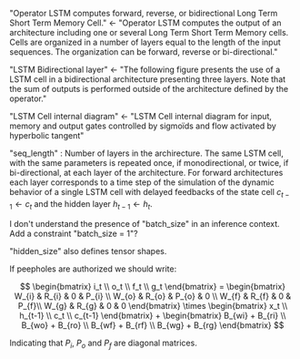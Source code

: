 "Operator LSTM computes forward, reverse, or bidirectional Long Term Short Term Memory Cell." <- "Operator LSTM computes the output of an architecture including one or several Long Term Short Term Memory cells. Cells are organized in a number of layers equal to the length of the input sequences. The organization can be forward, reverse or bi-directional."

"LSTM Bidirectional layer" <- "The following figure presents the use of a LSTM cell in a bidirectional architecture presenting three layers. Note that the sum of outputs is performed outside of the architecture defined by the operator."

"LSTM Cell internal diagram" <- "LSTM Cell internal diagram for input, memory and output gates controlled by sigmoïds and flow activated by hyperbolic tangent"

"seq_length" : Number of layers in the archirecture. The same LSTM cell, with the same parameters is repeated once, if monodirectional, or twice, if bi-directional, at each layer of the architecture. For forward architectures each layer corresponds to a time step of the simulation of the dynamic behavior of a single LSTM cell with delayed feedbacks of the state cell $c_{t-1} \gets c_t$ and the hidden layer $h_{t-1} \gets h_t$.

I don't understand the presence of "batch_size" in an inference context. Add a constraint "batch_size =  1"?

"hidden_size" also defines tensor shapes.

If peepholes are authorized we should write:

$$
\begin{bmatrix}
     i_t \\
     o_t \\
     f_t \\
     g_t 
     \end{bmatrix}
     =
     \begin{bmatrix}
     W_{i} & R_{i} & 0     & P_{i} \\
     W_{o} & R_{o} & P_{o} & 0     \\
     W_{f} & R_{f} & 0     & P_{f}\\
     W_{g} & R_{g} & 0     & 0
     \end{bmatrix}
     \times
     \begin{bmatrix}
     x_t \\
     h_{t-1} \\
     c_t \\
     c_{t-1}
     \end{bmatrix}
     +
     \begin{bmatrix}
     B_{wi} + B_{ri} \\
     B_{wo} + B_{ro} \\
     B_{wf} + B_{rf} \\
     B_{wg} + B_{rg}
     \end{bmatrix}
$$

Indicating that $P_i$, $P_o$ and $P_f$ are diagonal matrices.

